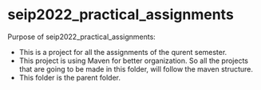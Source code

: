 # seip2022_practical_assignments
Purpose of seip2022_practical_assignments:
- This is a project for all the assignments of the qurent semester. 
- This project is using Maven for better organization. So all the projects that are going to be made in this folder, will follow the maven structure.
- This folder is the parent folder.
